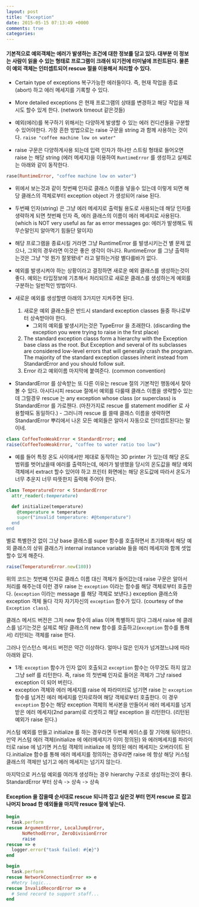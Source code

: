 ```yaml
---
layout: post
title: "Exception"
date: 2015-05-15 07:13:49 +0000
comments: true
categories: 
---
```


#### 기본적으로 예외객체는 에러가 발생하는 조건에 대한 정보를 담고 있다. 대부분 이 정보는 사람이 읽을 수 있는 형태로 프로그램이 크래쉬 되기전에 터미널에 프린트된다. 물론 이 예외 객체는 인터셉트되어 rescue 절을 이용해서 처리할 수 있다.

* Certain type of exceptions 복구가능한 에러들이다. 즉, 현재 작업을 종료(abort) 하고 에러 메세지를 기록할 수 있다.
* More detailed exceptions 은 현재 프로그램의 상태를 변경하고 해당 작업을 재시도 할수 있게 한다. (network timeout 같은것들)

* 예외(에러)를 복구하기 위해서는 다양하게 발생할 수 있는 에러 컨디션들을 구분할수 있어야한다. 가장 흔한 방법으로는 raise 구문을 string 과 함께 사용하는 것이다. `raise "coffee machine low on water"`
* raise 구문은 다양하게사용 되는데 입력 인자가 하나만 스트링 형태로 들어오면 raise 는 해당 string (에러 메세지)을 이용하여 `RuntimeError` 를 생성하고 실제로는 아래와 같이 동작한다.
 ```ruby
 rase(RuntimeError, "coffee machine low on water")
 ```
* 위에서 보는것과 같이 첫번째 인자로 클래스 이름을 넣을수 있는데 이렇게 되면 해당 클래스의 객체로부터 exception object 가 생성되어 raise 된다.
* 두번째 인자(string) 은 그냥 에러 메세지로 출력될 용도로 사용되는데 해당 인자를 생략하게 되면 첫번째 인자 즉, 에러 클래스의 이름이 에러 메세지로 사용된다. (which is NOT very useful as far as error messages go: 에러가 발생해도 뭐 무슨말인지 알아먹기 힘들단 말이지)

* 해당 프로그램을 종료시킬 거라면 그냥 RuntimeError 를 발생시키는건 별 문제 없으나, 그외의 경우라면 이것은 좋은 생각이 아니다. RuntimeError 를 그냥 출력하는것은 그냥 "엇 뭔가 잘못됐네" 라고 말하는거랑 별다를바가 없다.

* 예외를 발생시켜야 하는 상황이라고 결정하면 새로운 예외 클래스를 생성하는것이 좋다. 예외는 타입정보에 기초해서 처리되므로 새로운 클래스를 생성하는게 예외를 구분하는 일반적인 방법이다.

* 새로운 예외를 생성할땐 아래의 3가지만 지켜주면 된다.
  1. 새로운 예외 클래스들은 반드시 standard exception classes 들중 하나로부터 상속받아야 한다.
      - 그외의 예외를 발생시키는것은 TypeError 을 초래한다. (discarding the exception you were trying to raise in the first place)
  2. The standard exception classs form a hierarchy with the Exception base class as the root. But Exception and several of its subclasses are considered low-level errors that will generally crash the program. The majority of the standard exception classes inherit instead from StandardError and you should follow suit.
  3. Error 라고 예외이름 마지막에 붙여준다. (common convention)

* StandardError 를 상속받는 또 다른 이유는 rescue 절의 기본적인 행동에서 찾아볼 수 있다. 아시다시피 rescue 절에서 예외를 다룰때 클래스 이름을 생략할수 있는데 그럴경우 rescue 는 any exception whose class (or superclass) is StandardError 를 가로챈다. (마찬가지로 rescue 를 statement modifier 로 사용할때도 동일하다.) - 그러니까 rescue 를 쓸때 클래스 이름을 생략하면 StandardError 뿌리에서 나온 모든 예외들은 알아서 자동으로 인터셉트된다는 말이네.

```ruby
class CoffeeTooWeakError < StandardError; end
raise(CoffeeTooWeakError, "coffee to water ratio too low")
```

* 예를 들어 특정 온도 사이에서만 제대로 동작하는 3D printer 가 있는데 해당 온도 범위를 벗어났을때 에러를 출력하는데, 에러가 발생했을 당시의 온도값을 해당 예외 객체에서 extract 할수 있어야 하고 프린터 화면에는 해당 온도값에 따라서 온도가 너무 추운지 너무 따뜻한지 출력해 주어야 한다.
```ruby
class TemperatureError < StandardError
  attr_reader(:temperature)

  def initialize(temperature)
    @temperature = temperature
    super("invalid temperature: #@temperature")
  end
end
```

별로 특별한것 없이 그냥 base 클래스를 super 함수를 호출하면서 초기화해서 해당 예외 클래스의 상위 클래스가 internal instance variable 들을 에러 메세지와 함께 셋업할수 있게 해준다.

```ruby
raise(TemperatureError.new(180))
```

위의 코드는 첫번째 인자로 클래스 이름 대신 객체가 들어갔는데 raise 구문은 알아서 처리를 해주는데 이런 경우 raise 는 `exception` 이라는 함수를 해당 객체로부터 호출한다. (`exception` 이라는 message 를 해당 객체로 보낸다.) exception 클래스와 exception 객체 둘다 각자 자기자신의 `exception` 함수가 있다. (courtesy of the `Exception class`).

클래스 메서드 버전은 그저 new 함수의 alias 이며 특별하지 않다 그래서 raise 에 클래스를 넘기는것은 실제로 해당 클래스의 new 함수를 호출하고(`exception` 함수를 통해서) 리턴되는 객체를 raise 한다.

그러나 인스턴스 메서드 버전은 약간 이상하다. 얼마나 많은 인자가 넘겨졌느냐에 따라 아래와 같다.
  - 1개: `exception` 함수가 인자 없이 호출되고 `exception` 함수는 아무것도 하지 않고 그냥 self 를 리턴한다. 즉, raise 의 첫번째 인자로 들어온 객체가 그냥 raised exception 이 되어 버린다.
  - exception 객체와 에러 메세지를 raise 에 파라미터로 넘기면 raise 는 `exception` 함수를 넘겨진 에러 메세지를 인자로하여 해당 객체로부터 호출한다. 이 경우 `exception` 함수는 해당 exception 객체의 복사본을 만들어서 에러 메세지를 넘겨받은 에러 메세지(2nd param)로 리셋하고 해당 exception 을 리턴한다. (리턴된 예외가 raise 된다.)

  커스텀 예외를 만들고 initialize 를 하는 경우라면 두번째 케이스를 잘 기억해 둬야한다. 만약 커스텀 에러 객체(initialize 에 에러메세지가 이미 정의된) 와 에러메세지를 파라미터로 raise 에 넘기면 커스텀 객체의 initialize 에 정의된 에러 메세지는 오버라이트 된다.initialize 함수를 통해 에러 메세지를 정의하는 경우라면 raise 에 항상 해당 커스텀 클래스의 객체만 넘기고 에러 메세지는 넘기지 않는다.

마지막으로 커스텀 예외를 여러개 생성하는 경우 hierarchy 구조로 생성하는것이 좋다. StandardError 부터 상속 -> 상속 -> 상속


#### Exception 을 잡을때 순서대로 rescue 되니까 잡고 싶은것 부터 먼저 rescue 로 잡고 나머지 broad 한 예외들을 마지막 resuce 절에 넣는다.

```ruby
begin
  task.perform
rescue ArgumentError, LocalJumpError,
      NoMethodError, ZeroDivisionError
      raise
rescue => e
  logger.error("task failed: #{e}")
end

```

```ruby
begin
  task.perform
rescue NetworkConnectionError => e
  #Retry logic...
rescue InvalidRecordError => e
  # Send record to support staff...
end
```
